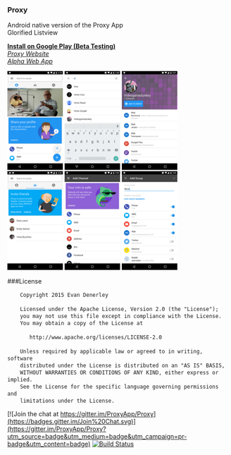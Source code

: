 ### Proxy
Android native version of the Proxy App  
Glorified Listview  

**[Install on Google Play (Beta Testing)](https://play.google.com/apps/testing/com.shareyourproxy)**  
*[Proxy Website](http://shareyourproxy.com/)*  
*[Alpha Web App](https://myproxy.io/#/)*  

 <img src="art/user_profile.png" width="25%"/>
 <img src="art/search.png" width="25%"/>
 <img src="art/contact_profile.png" width="25%"/>
 <img src="art/contacts.png" width="25%"/>
 <img src="art/add_channel.png" width="25%"/>
 <img src="art/add_group.png" width="25%"/>

###License
```
    Copyright 2015 Evan Denerley

    Licensed under the Apache License, Version 2.0 (the "License");
    you may not use this file except in compliance with the License.
    You may obtain a copy of the License at

       http://www.apache.org/licenses/LICENSE-2.0

    Unless required by applicable law or agreed to in writing, software
    distributed under the License is distributed on an "AS IS" BASIS,
    WITHOUT WARRANTIES OR CONDITIONS OF ANY KIND, either express or implied.
    See the License for the specific language governing permissions and
    limitations under the License.
```

[![Join the chat at https://gitter.im/ProxyApp/Proxy](https://badges.gitter.im/Join%20Chat.svg)](https://gitter.im/ProxyApp/Proxy?utm_source=badge&utm_medium=badge&utm_campaign=pr-badge&utm_content=badge)
[![Build Status](https://travis-ci.org/ProxyApp/Proxy.svg?branch=master)](https://travis-ci.org/ProxyApp/Proxy?branch=master)
